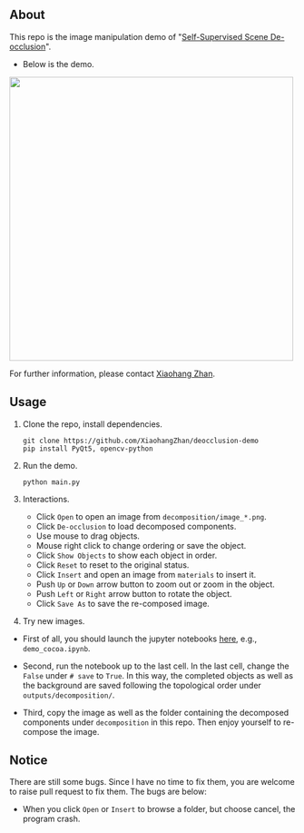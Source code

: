 ## About

This repo is the image manipulation demo of "[Self-Supervised Scene De-occlusion](https://github.com/XiaohangZhan/deocclusion)".

* Below is the demo.

<img src="manipulation.gif" width=500>

For further information, please contact [Xiaohang Zhan](https://xiaohangzhan.github.io/).

## Usage

1. Clone the repo, install dependencies.

    ```shell
    git clone https://github.com/XiaohangZhan/deocclusion-demo
    pip install PyQt5, opencv-python
    ```

2. Run the demo.

    ```shell
    python main.py
    ```

3. Interactions.

    * Click `Open` to open an image from `decomposition/image_*.png`.
    * Click `De-occlusion` to load decomposed components.
    * Use mouse to drag objects.
    * Mouse right click to change ordering or save the object.
    * Click `Show Objects` to show each object in order.
    * Click `Reset` to reset to the original status.
    * Click `Insert` and open an image from `materials` to insert it.
    * Push `Up` or `Down` arrow button to zoom out or zoom in the object.
    * Push `Left` or `Right` arrow button to rotate the object.
    * Click `Save As` to save the re-composed image.

4. Try new images.

* First of all, you should launch the jupyter notebooks [here](https://github.com/XiaohangZhan/deocclusion/blob/master/demos/), e.g., `demo_cocoa.ipynb`.

* Second, run the notebook up to the last cell. In the last cell, change the `False` under `# save` to `True`. In this way, the completed objects as well as the background are saved following the topological order under `outputs/decomposition/`.

* Third, copy the image as well as the folder containing the decomposed components under `decomposition` in this repo. Then enjoy yourself to re-compose the image.

## Notice

There are still some bugs. Since I have no time to fix them, you are welcome to raise pull request to fix them. The bugs are below:

* When you click `Open` or `Insert` to browse a folder, but choose cancel, the program crash.
